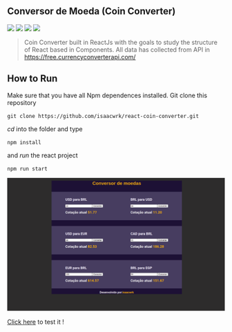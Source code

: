 ## Conversor de Moeda (Coin Converter)
![](https://img.shields.io/badge/React-20232A?style=for-the-badge&logo=react&logoColor=61DAFB) ![](https://img.shields.io/badge/CSS3-1572B6?style=for-the-badge&logo=css3&logoColor=white) ![](https://img.shields.io/badge/HTML5-E34F26?style=for-the-badge&logo=html5&logoColor=white) ![](https://img.shields.io/badge/JavaScript-F7DF1E?style=for-the-badge&logo=javascript&logoColor=black)

> Coin Converter built in  ReactJs  with the goals to study the structure of React based in Components. All data has collected from API in https://free.currencyconverterapi.com/

## How to Run

Make sure that you have all Npm dependences installed.
Git clone this repository

    git clone https://github.com/isaacwrk/react-coin-converter.git

*cd* into the folder and type

    npm install

and *run* the react project

    npm run start
    
![](https://github.com/isaacwrk/js-exercises/blob/master/ex/coin.png)

[Click here](https://isaacwrk.github.io/react-coin-converter/) to test it !